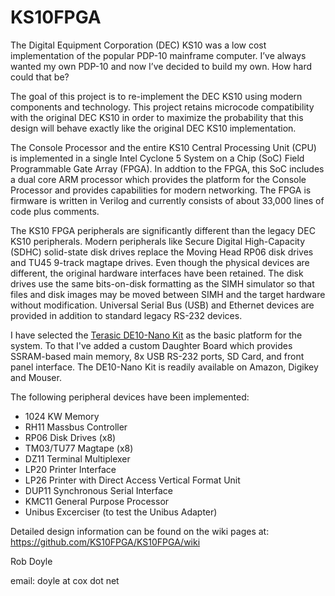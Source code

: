 # KS10FPGA
The Digital Equipment Corporation (DEC) KS10 was a low cost implementation of
the popular PDP-10 mainframe computer. I’ve always wanted my own PDP-10 and now
I’ve decided to build my own.   How hard could that be?

The goal of this project is to re-implement the DEC KS10 using modern components
and technology. This project retains microcode compatibility with the original
DEC KS10 in order to maximize the probability that this design will behave
exactly like the original DEC KS10 implementation.

The Console Processor and the entire KS10 Central Processing Unit (CPU) is
implemented in a single Intel Cyclone 5 System on a Chip (SoC) Field
Programmable Gate Array (FPGA).  In addtion to the FPGA, this SoC includes
a dual core ARM processor which provides the platform for the Console Processor
and provides capabilities for modern networking. The FPGA is firmware is written in
Verilog and currently consists of about 33,000 lines of code plus comments.

The KS10 FPGA peripherals are significantly different than the legacy DEC KS10
peripherals. Modern peripherals like Secure Digital High-Capacity (SDHC)
solid-state disk drives replace the Moving Head RP06 disk drives and TU45
9-track magtape drives. Even though the physical devices are different, the
original hardware interfaces have been retained. The disk drives use the same
bits-on-disk formatting as the SIMH simulator so that files and disk images may
be moved between SIMH and the target hardware without modification. Universal
Serial Bus (USB) and Ethernet devices are provided in addition to standard
legacy RS-232 devices.

I have selected the 
<a href="https://www.terasic.com.tw/cgi-bin/page/archive.pl?Language=English&No=1046">Terasic DE10-Nano Kit</a>
as the basic platform for the system.  To that I've added a custom Daughter Board
which provides SSRAM-based main memory, 8x USB RS-232 ports, SD Card, and
front panel interface. The DE10-Nano Kit is readily available on Amazon, Digikey
and Mouser.

<p>The following peripheral devices have been implemented:</p>
<ul>
  <li>1024 KW Memory</li>
  <li>RH11 Massbus Controller</li>
  <li>RP06 Disk Drives (x8)</li>
  <li>TM03/TU77 Magtape (x8)</li>
  <li>DZ11 Terminal Multiplexer</li>
  <li>LP20 Printer Interface</li>
  <li>LP26 Printer with Direct Access Vertical Format Unit</li>
  <li>DUP11 Synchronous Serial Interface</li>
  <li>KMC11 General Purpose Processor</li>
  <li>Unibus Excerciser (to test the Unibus Adapter)</li>
</ul>

Detailed design information can be found on the wiki pages at:
<a href="https://github.com/KS10FPGA/KS10FPGA/wiki">https://github.com/KS10FPGA/KS10FPGA/wiki</a>

<p>Rob Doyle</p>
<p>email: doyle at cox dot net</p>
